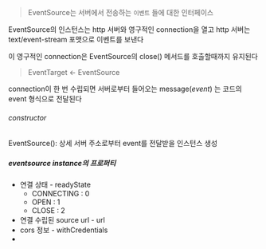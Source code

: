 

> EventSource는 서버에서 전송하는 `이벤트` 들에 대한 인터페이스

EventSource의 인스턴스는 http 서버와 영구적인 connection을  열고
http 서버는 text/event-stream 포맷으로 이벤트를 보낸다

이 영구적인 connection은 EventSource의 close() 메서드를 호출할때까지 유지된다

> EventTarget <- EventSource

connection이 한 번 수립되면 서버로부터 들어오는 message(*event*) 는 코드의 event 형식으로 전달된다


###### constructor
EventSource(): 상세 서버 주소로부터 event를 전달받을 인스턴스 생성


##### eventsource instance의 프로퍼티
- 연결 상태 -  readyState
	- CONNECTING : 0
	- OPEN : 1
	- CLOSE : 2
- 연결 수립된 source url  - url
- cors 정보 - withCredentials
- 